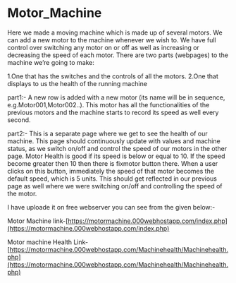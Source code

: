 # Motor_Machine
Here we made a moving machine which is made up of several motors. We can add a new motor to the machine whenever we wish to. We have full control over switching any motor on or off as well as increasing or decreasing the speed of each motor. 
There are two parts (webpages) to the machine we’re going to make: 

1.One that has the switches and the controls of all the motors.
2.One that displays to us the health of the running machine


part1:- A new row is added with a new motor (its name will be in sequence, e.g.Motor001,Motor002..). This motor has all the functionalities of the previous motors and the machine starts to record its speed as well every second.

part2:- This is a separate page where we get to see the health of our machine. This page should continuously update with values and machine status, as we switch on/off and control the speed of our motors in the other page. Motor Health is good if its speed is below or equal to 10. If the speed become greater then 10 then there is fixmotor button there. When a user clicks on this button, immediately the speed of that motor becomes the default speed, which is 5 units. This should get reflected in our previous page as well where we were switching on/off and controlling the speed of the motor.

I have uploade it on free webserver you can see from the given below:-

Motor Machine link-[https://motormachine.000webhostapp.com/index.php](https://motormachine.000webhostapp.com/index.php)


Motor machine Health Link-[https://motormachine.000webhostapp.com/Machinehealth/Machinehealth.php](https://motormachine.000webhostapp.com/Machinehealth/Machinehealth.php)

